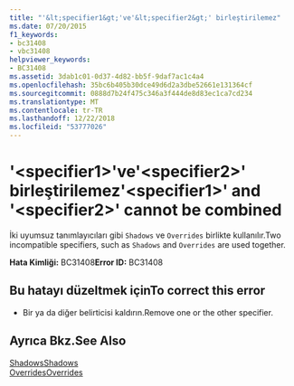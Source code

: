 ```yaml
---
title: "'&lt;specifier1&gt;'ve'&lt;specifier2&gt;' birleştirilemez"
ms.date: 07/20/2015
f1_keywords:
- bc31408
- vbc31408
helpviewer_keywords:
- BC31408
ms.assetid: 3dab1c01-0d37-4d82-bb5f-9daf7ac1c4a4
ms.openlocfilehash: 35bc6b405b30dce49d6d2a3dbe52661e131364cf
ms.sourcegitcommit: 0888d7b24f475c346a3f444de8d83ec1ca7cd234
ms.translationtype: MT
ms.contentlocale: tr-TR
ms.lasthandoff: 12/22/2018
ms.locfileid: "53777026"
---
```

# <a name="ltspecifier1gt-and-ltspecifier2gt-cannot-be-combined"></a><span data-ttu-id="a5d8d-102">'&lt;specifier1&gt;'ve'&lt;specifier2&gt;' birleştirilemez</span><span class="sxs-lookup"><span data-stu-id="a5d8d-102">'&lt;specifier1&gt;' and '&lt;specifier2&gt;' cannot be combined</span></span>
<span data-ttu-id="a5d8d-103">İki uyumsuz tanımlayıcıları gibi `Shadows` ve `Overrides` birlikte kullanılır.</span><span class="sxs-lookup"><span data-stu-id="a5d8d-103">Two incompatible specifiers, such as `Shadows` and `Overrides` are used together.</span></span>  
  
 <span data-ttu-id="a5d8d-104">**Hata Kimliği:** BC31408</span><span class="sxs-lookup"><span data-stu-id="a5d8d-104">**Error ID:** BC31408</span></span>  
  
## <a name="to-correct-this-error"></a><span data-ttu-id="a5d8d-105">Bu hatayı düzeltmek için</span><span class="sxs-lookup"><span data-stu-id="a5d8d-105">To correct this error</span></span>  
  
-   <span data-ttu-id="a5d8d-106">Bir ya da diğer belirticisi kaldırın.</span><span class="sxs-lookup"><span data-stu-id="a5d8d-106">Remove one or the other specifier.</span></span>  
  
## <a name="see-also"></a><span data-ttu-id="a5d8d-107">Ayrıca Bkz.</span><span class="sxs-lookup"><span data-stu-id="a5d8d-107">See Also</span></span>  
 [<span data-ttu-id="a5d8d-108">Shadows</span><span class="sxs-lookup"><span data-stu-id="a5d8d-108">Shadows</span></span>](../../visual-basic/language-reference/modifiers/shadows.md)  
 [<span data-ttu-id="a5d8d-109">Overrides</span><span class="sxs-lookup"><span data-stu-id="a5d8d-109">Overrides</span></span>](../../visual-basic/language-reference/modifiers/overrides.md)
